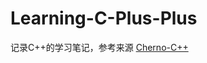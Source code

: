 # Learning-C-Plus-Plus

记录C++的学习笔记，参考来源 [Cherno-C++](https://www.youtube.com/playlist?list=PLlrATfBNZ98dudnM48yfGUldqGD0S4FFb)